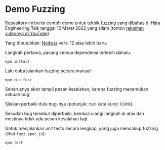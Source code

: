 # Demo Fuzzing

Repository ini berisi contoh demo untuk [teknik fuzzing](https://en.wikipedia.org/wiki/Fuzzing) yang dibahas di Hijra Engineering Talk tanggal 12 Maret 2022 yang silam (tonton [rekaman videonya di YouTube](https://www.youtube.com/watch?v=JkhvqDSa2Q4)).

Yang dibutuhkan: [Node.js](https://nodejs.org/) versi 12 atau lebih baru.

Langkah pertama, pasang semua dependensi terlebih dahulu:

```
npm install
```

Lalu coba jalankan fuzzing secara manual:

```
npm run fuzz
```

Seharusnya akan tampil pesan kesalahan, karena fuzzing menemukan sebuah bug!

Silakan perbaiki dulu bug-nya (petunjuk: cari kata kunci `FIXME`).

Sesudah bug tersebut diperbaiki, kembali ulangi langkah di atas dan mestinya tidak ada pesan kesalahan lagi.

Untuk menjalankan unit tests secara lengkap, yang juga mencakup fuzzing (lihat `fuzz.spec.js`):

```
npm test
```